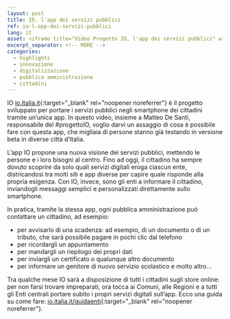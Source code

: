 ```yaml
---
layout: post
title: IO, l'app dei servizi pubblici
ref: io-l-app-dei-servizi-pubblici
lang: it
asset: <iframe title="Video Progetto IO, l'app dei servizi pubblici" width="560" height="315" src="https://www.youtube-nocookie.com/embed/nD9q8cPIlwg" frameborder="0" allow="accelerometer; autoplay; encrypted-media; gyroscope; picture-in-picture" allowfullscreen></iframe>
excerpt_separator: <!-- MORE -->
categories:
  - highlights
  - innovazione
  - digitalizzazione
  - pubblica amministrazione
  - cittadini
---
```


IO [io.italia.it](https://io.italia.it/){:target="_blank" rel="noopener noreferrer"} è il progetto sviluppato per portare i servizi pubblici negli smartphone dei cittadini tramite un’unica app. In questo video, insieme a Matteo De Santi, responsabile del #progettoIO, voglio darvi un assaggio di cosa è possibile fare con questa app, che migliaia di persone stanno già testando in versione beta in diverse città d’Italia.

<!-- MORE -->

L’app IO propone una nuova visione dei servizi pubblici, mettendo le persone e i loro bisogni al centro. Fino ad oggi, il cittadino ha sempre dovuto scoprire da solo quali servizi digitali eroga ciascun ente, districandosi tra molti siti e app diverse per capire quale risponde alla propria esigenza. Con IO, invece, sono gli enti a informare il cittadino, inviandogli messaggi semplici e personalizzati direttamente sullo smartphone.

In pratica, tramite la stessa app, ogni pubblica amministrazione può contattare un cittadino, ad esempio:  

* per avvisarlo di una scadenza: ad esempio, di un documento o di un tributo, che sarà possibile pagare in pochi clic dal telefono
* per ricordargli un appuntamento 
* per mandargli un riepilogo dei propri dati
* per inviargli un certificato o qualunque altro documento
* per informare un genitore di nuovo servizio scolastico e molto altro...  

Tra qualche mese IO sarà a disposizione di tutti i cittadini sugli store online: per non farsi trovare impreparati, ora tocca ai Comuni, alle Regioni e a tutti gli Enti centrali portare subito i propri servizi digitali sull’app. Ecco una guida su come fare: [io.italia.it/guidaenti](https://io.italia.it/guidaenti){:target="_blank" rel="noopener noreferrer"}.
